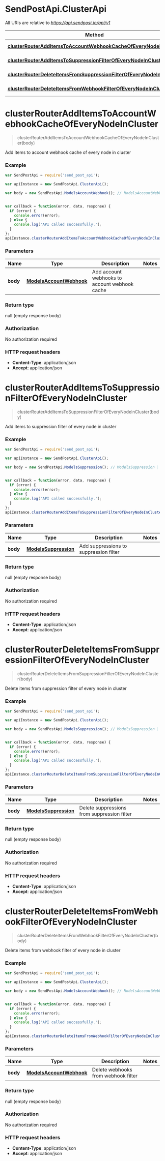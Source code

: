 # SendPostApi.ClusterApi

All URIs are relative to *https://api.sendpost.io/api/v1*

Method | HTTP request | Description
------------- | ------------- | -------------
[**clusterRouterAddItemsToAccountWebhookCacheOfEveryNodeInCluster**](ClusterApi.md#clusterRouterAddItemsToAccountWebhookCacheOfEveryNodeInCluster) | **POST** /cluster/webhook/cache | 
[**clusterRouterAddItemsToSuppressionFilterOfEveryNodeInCluster**](ClusterApi.md#clusterRouterAddItemsToSuppressionFilterOfEveryNodeInCluster) | **POST** /cluster/suppression/filter | 
[**clusterRouterDeleteItemsFromSuppressionFilterOfEveryNodeInCluster**](ClusterApi.md#clusterRouterDeleteItemsFromSuppressionFilterOfEveryNodeInCluster) | **DELETE** /cluster/suppression/filter | 
[**clusterRouterDeleteItemsFromWebhookFilterOfEveryNodeInCluster**](ClusterApi.md#clusterRouterDeleteItemsFromWebhookFilterOfEveryNodeInCluster) | **DELETE** /cluster/webhook/cache | 


<a name="clusterRouterAddItemsToAccountWebhookCacheOfEveryNodeInCluster"></a>
# **clusterRouterAddItemsToAccountWebhookCacheOfEveryNodeInCluster**
> clusterRouterAddItemsToAccountWebhookCacheOfEveryNodeInCluster(body)



Add items to account webhook cache of every node in cluster

### Example
```javascript
var SendPostApi = require('send_post_api');

var apiInstance = new SendPostApi.ClusterApi();

var body = new SendPostApi.ModelsAccountWebhook(); // ModelsAccountWebhook | Add account webhooks to account webhook cache


var callback = function(error, data, response) {
  if (error) {
    console.error(error);
  } else {
    console.log('API called successfully.');
  }
};
apiInstance.clusterRouterAddItemsToAccountWebhookCacheOfEveryNodeInCluster(body, callback);
```

### Parameters

Name | Type | Description  | Notes
------------- | ------------- | ------------- | -------------
 **body** | [**ModelsAccountWebhook**](ModelsAccountWebhook.md)| Add account webhooks to account webhook cache | 

### Return type

null (empty response body)

### Authorization

No authorization required

### HTTP request headers

 - **Content-Type**: application/json
 - **Accept**: application/json

<a name="clusterRouterAddItemsToSuppressionFilterOfEveryNodeInCluster"></a>
# **clusterRouterAddItemsToSuppressionFilterOfEveryNodeInCluster**
> clusterRouterAddItemsToSuppressionFilterOfEveryNodeInCluster(body)



Add items to suppression filter of every node in cluster

### Example
```javascript
var SendPostApi = require('send_post_api');

var apiInstance = new SendPostApi.ClusterApi();

var body = new SendPostApi.ModelsSuppression(); // ModelsSuppression | Add suppressions to suppression filter


var callback = function(error, data, response) {
  if (error) {
    console.error(error);
  } else {
    console.log('API called successfully.');
  }
};
apiInstance.clusterRouterAddItemsToSuppressionFilterOfEveryNodeInCluster(body, callback);
```

### Parameters

Name | Type | Description  | Notes
------------- | ------------- | ------------- | -------------
 **body** | [**ModelsSuppression**](ModelsSuppression.md)| Add suppressions to suppression filter | 

### Return type

null (empty response body)

### Authorization

No authorization required

### HTTP request headers

 - **Content-Type**: application/json
 - **Accept**: application/json

<a name="clusterRouterDeleteItemsFromSuppressionFilterOfEveryNodeInCluster"></a>
# **clusterRouterDeleteItemsFromSuppressionFilterOfEveryNodeInCluster**
> clusterRouterDeleteItemsFromSuppressionFilterOfEveryNodeInCluster(body)



Delete items from suppression filter of every node in cluster

### Example
```javascript
var SendPostApi = require('send_post_api');

var apiInstance = new SendPostApi.ClusterApi();

var body = new SendPostApi.ModelsSuppression(); // ModelsSuppression | Delete suppressions from suppression filter


var callback = function(error, data, response) {
  if (error) {
    console.error(error);
  } else {
    console.log('API called successfully.');
  }
};
apiInstance.clusterRouterDeleteItemsFromSuppressionFilterOfEveryNodeInCluster(body, callback);
```

### Parameters

Name | Type | Description  | Notes
------------- | ------------- | ------------- | -------------
 **body** | [**ModelsSuppression**](ModelsSuppression.md)| Delete suppressions from suppression filter | 

### Return type

null (empty response body)

### Authorization

No authorization required

### HTTP request headers

 - **Content-Type**: application/json
 - **Accept**: application/json

<a name="clusterRouterDeleteItemsFromWebhookFilterOfEveryNodeInCluster"></a>
# **clusterRouterDeleteItemsFromWebhookFilterOfEveryNodeInCluster**
> clusterRouterDeleteItemsFromWebhookFilterOfEveryNodeInCluster(body)



Delete items from webhook filter of every node in cluster

### Example
```javascript
var SendPostApi = require('send_post_api');

var apiInstance = new SendPostApi.ClusterApi();

var body = new SendPostApi.ModelsAccountWebhook(); // ModelsAccountWebhook | Delete webhooks from webhook filter


var callback = function(error, data, response) {
  if (error) {
    console.error(error);
  } else {
    console.log('API called successfully.');
  }
};
apiInstance.clusterRouterDeleteItemsFromWebhookFilterOfEveryNodeInCluster(body, callback);
```

### Parameters

Name | Type | Description  | Notes
------------- | ------------- | ------------- | -------------
 **body** | [**ModelsAccountWebhook**](ModelsAccountWebhook.md)| Delete webhooks from webhook filter | 

### Return type

null (empty response body)

### Authorization

No authorization required

### HTTP request headers

 - **Content-Type**: application/json
 - **Accept**: application/json

